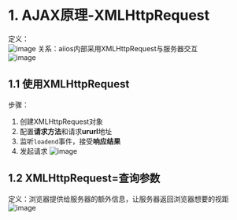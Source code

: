 # 1. AJAX原理-XMLHttpRequest
定义：  
![image](https://github.com/Happy-jianghui/Frontend-Learning/assets/98568967/9b1f0f60-0609-4fb9-8ea2-171f7af35ff9)
关系：aiios内部采用XMLHttpRequest与服务器交互  
![image](https://github.com/Happy-jianghui/Frontend-Learning/assets/98568967/3d5412be-4f59-4149-9973-ced79a5c02bb)

## 1.1 使用XMLHttpRequest
步骤：
 1. 创建XMLHttpRequest对象
 2. 配置**请求方法**和请求**ururl**地址
 3. 监听`loadend`事件，接受**响应结果**
 4. 发起请求
  ![image](https://github.com/Happy-jianghui/Frontend-Learning/assets/98568967/2f4f091a-3f06-4c33-a6d1-fc92c6e11d52)


## 1.2 XMLHttpRequest=查询参数
定义：浏览器提供给服务器的额外信息，让服务器返回浏览器想要的视距  
![image](https://github.com/Happy-jianghui/Frontend-Learning/assets/98568967/c52e1798-a5e7-4df1-9716-e7fe4274764f)

















